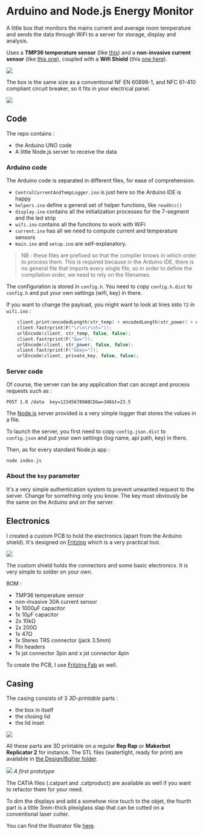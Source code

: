 Arduino and Node.js Energy Monitor
======================

A little box that monitors the mains current and average room temperature and sends the data through WiFi to a server for storage, display and analysis.

Uses a **TMP36 temperature sensor** (like [this](https://www.sparkfun.com/products/10988)) and a **non-invasive current sensor** (like [this one](https://www.sparkfun.com/products/11005)), coupled with a **Wifi Shield** (this [one here](https://learn.adafruit.com/adafruit-cc3000-wifi)).

![](https://raw.githubusercontent.com/tchapi/Arduino-Energy-Monitor/master/Pictures/insitu.jpg)

The box is the same size as a conventional NF EN 60898-1, and NFC 61-410 compliant circuit breaker, so it fits in your electrical panel.

![](https://raw.githubusercontent.com/tchapi/Arduino-Energy-Monitor/master/Pictures/lights.jpg)

## Code

The repo contains : 

  - the Arduino UNO code
  - A little Node.js server to receive the data

### Arduino code

The Arduino code is separated in different files, for ease of comprehension.

  - `CentralCurrentAndTempLogger.ino` is just here so the Arduino IDE is happy
  - `helpers.ino` define a general set of helper functions, like `readVcc()`
  - `display.ino` contains all the initialization processes for the 7-segment and the led strip
  - `wifi.ino` contains all the functions to work with WiFi
  - `current.ino` has all we need to compute current and temperature sensors
  - `main.ino` and `setup.ino` are self-explanatory.

> NB : these files are prefixed so that the compiler knows in which order to process them. This is required because in the Arduino IDE, there is no general file that imports every single file, so in order to define the compilation order, we need to rely on the filenames.

The configuration is stored in `config.h`. You need to copy `config.h.dist` to `config.h` and put your own settings (wifi, key) in there.

If you want to change the payload, you might want to look at lines `66`to `72` in `wifi.ino` :

```C
    client.print(encodedLength(str_temp) + encodedLength(str_power) + encodedLength(private_key) + 10);
    client.fastrprint(F("\r\n\r\nt="));
    urlEncode(client, str_temp, false, false);
    client.fastrprint(F("&w="));
    urlEncode(client, str_power, false, false);
    client.fastrprint(F("&key="));
    urlEncode(client, private_key, false, false);
```

### Server code

Of course, the server can be any application that can accept and process requests such as :

    POST 1.0 /data  key=123456789ABCD&w=346&t=23.5

The [Node.js](http://nodejs.org/) server provided is a very simple logger that stores the values in a file.

To launch the server, you first need to copy `config.json.dist` to `config.json` and put your own settings (log name, api path, key) in there.

Then, as for every standard Node.js app :

    node index.js

### About the `key` parameter

It's a very simple authentication system to prevent unwanted request to the server. Change for something only you know. The key must obviously be the same on the Arduino and on the server.

## Electronics

I created a custom PCB to hold the electronics (apart from the Arduino shield). It's designed on [Fritzing](http://fritzing.org/download/) which is a very practical tool.

![](https://raw.githubusercontent.com/tchapi/Arduino-Energy-Monitor/master/Pictures/fritzing.png)

The custom shield holds the connectors and some basic electronics. It is very simple to solder on your own.

BOM :

  - TMP36 temperature sensor
  - non-invasive 30A current sensor
  - 1x 1000µF capacitor
  - 1x 10µF capacitor
  - 2x 10kΩ
  - 2x 200Ω
  - 1x 47Ω
  - 1x Stereo TRS connector (jack 3.5mm)
  - Pin headers
  - 1x jst connector 3pin and x jst connector 4pin

To create the PCB, I use [Fritzing Fab](http://fab.fritzing.org/pricing) as well.

## Casing

The casing consists of 3 _3D-printable_ parts :

  - the box in itself
  - the closing lid
  - the lid inset 

![](https://raw.githubusercontent.com/tchapi/Arduino-Energy-Monitor/master/Pictures/3D.png)

All these parts are 3D printable on a regular **Rep Rap** or **Makerbot Replicator 2** for instance. The STL files (watertight, ready for print) are available in [the Design/Boîtier folder](https://github.com/tchapi/Arduino-Energy-Monitor/tree/master/Design/Bo%C3%AEtier%20principal/Exports%20STL).

![](https://raw.githubusercontent.com/tchapi/Arduino-Energy-Monitor/master/Pictures/proto1.jpg)
_A first prototype_

The CATIA files (.catpart and .catproduct) are available as well if you want to refactor them for your need.

To dim the displays and add a somehow nice touch to the objet, the fourth part is a little 3mm-thick plexiglass slap that can be cutted on a conventional laser cutter.

You can find the Illustrator file [here](https://github.com/tchapi/Arduino-Energy-Monitor/tree/master/Design/Bo%C3%AEtier%20principal/Plaque%20de%20protection%20plexiglas).
